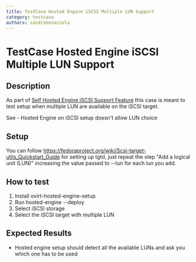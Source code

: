 ```yaml
---
title: TestCase Hosted Engine iSCSI Multiple LUN Support
category: testcase
authors: sandrobonazzola
---
```


# TestCase Hosted Engine iSCSI Multiple LUN Support

## Description

As part of [Self Hosted Engine iSCSI Support Feature](/develop/release-management/features/engine/self-hosted-engine-iscsi-support/) this case is meant to test setup when multiple LUN are available on the iSCSI target.

See  - Hosted Engine on iSCSI setup doesn't allow LUN choice

## Setup

You can follow <https://fedoraproject.org/wiki/Scsi-target-utils_Quickstart_Guide> for setting up tgtd, just repeat the step "Add a logical unit (LUN)" increasing the value passed to --lun for each lun you add.

## How to test

1.  Install ovirt-hosted-engine-setup
2.  Run hosted-engine --deploy
3.  Select iSCSI storage
4.  Select the iSCSI target with multiple LUN

## Expected Results

*   Hosted engine setup should detect all the available LUNs and ask you which one has to be used

